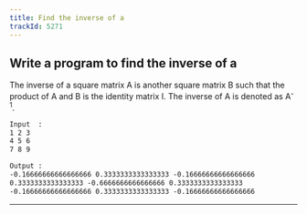 ```yaml
---
title: Find the inverse of a
trackId: 5271
---
```


## Write a program to find the inverse of a

The inverse of a square matrix A is another square matrix B such that the product of A and B is the identity matrix I. The inverse of A is denoted as A<sup>-1</sup>.

```txt
Input  :
1 2 3
4 5 6
7 8 9

Output :
-0.16666666666666666 0.3333333333333333 -0.16666666666666666
0.3333333333333333 -0.6666666666666666 0.3333333333333333
-0.16666666666666666 0.3333333333333333 -0.16666666666666666
```

---
